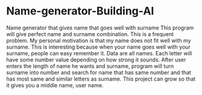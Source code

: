 # Name-generator-Building-AI
Name generator that gives name that goes well with surname
This program will give perfect name and surname combination. This is a frequent problem. My personal motivation is that my name does not fit well with my surname. This is interesting because when your name goes well with your surname, people can easy remember it.
Data are all names. Each letter will have some number value depending on how strong it sounds. After user enters the length of name he wants and surname, program will turn surname into number and search for name that has same number and that has most same and similar letters as surname. This project can grow so that it gives you a middle name, user name.
